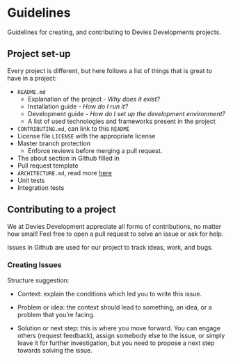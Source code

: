 # Guidelines

Guidelines for creating, and contributing to Devies Developments projects.

## Project set-up

Every project is different, but here follows a list of things that is great to have in a project:

- `README.md`
  - Explanation of the project - _Why does it exist?_
  - Installation guide - _How do I run it?_
  - Development guide - _How do I set up the development environment?_
  - A list of used technologies and frameworks present in the project
- `CONTRIBUTING.md`, can link to this `README`
- License file `LICENSE` with the appropriate license
- Master branch protection
  - Enforce reviews before merging a pull request.
- The about section in Github filled in
- Pull request template
- `ARCHITECTURE.md`, read more [here](https://matklad.github.io//2021/02/06/ARCHITECTURE.md.html)
- Unit tests
- Integration tests

## Contributing to a project

We at Devies Development appreciate all forms of contributions, no matter how small! Feel free to open a pull request to solve an issue or ask for help.

Issues in Github are used for our project to track ideas, work, and bugs.

### Creating Issues

Structure suggestion:

- Context: explain the conditions which led you to write this issue.

- Problem or idea: the context should lead to something, an idea, or a problem that you’re facing.

- Solution or next step: this is where you move forward. You can engage others (request feedback), assign somebody else to the issue, or simply leave it for further investigation, but you need to propose a next step towards solving the issue.

